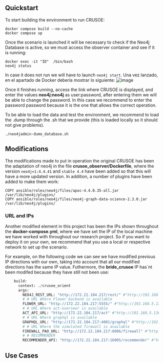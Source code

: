 ## Quickstart


To start building the environment to run CRUSOE:
``` shell
docker compose build --no-cache
docker compose up 
```
Once the scenario is launched it will be necessary to check if the Neo4j Database is active, so we must access the observer container and see if it is running:
``` shell
docker exec -it "ID"  /bin/bash
neo4j status
```

In case it does not run we will have to launch `neo4j start`. Una vez lanzado, en el apartado de Docker debería mostrar lo siguiente:
![image](https://github.com/user-attachments/assets/04ac6741-43e7-4b3d-9fdd-c8046b42393d)



Once it finishes running, access the link where CRUSOE is displayed, and enter the values **neo4j:neo4j** as user:password, after entering them we will be able to change the password. In this case we recommend to enter the password
password because it is the one that allows the correct operation.

To be able to load the data and test the environment, we recommend to load the .dump through the .sh that we provide (this is loaded locally so it should not give problems).
``` shell
./neo4jadmin-dumo_database.sh 
```

## Modifications
The modifications made to put in operation the original CRUSOE has been the adaptation of neo4j in the file **crusoe_observer/Dockerfile**, where the version `neo4j=1:4.4.41` and `stable 4.4` have been added so that this will have a more updated version. In addition, a number of plugins have been added to make them work:
```
COPY ansible/roles/neo4j/files/apoc-4.4.0.35-all.jar /var/lib/neo4j/plugins/
COPY ansible/roles/neo4j/files/neo4j-graph-data-science-2.3.0.jar /var/lib/neo4j/plugins/
```
### URL and IPs
Another modified element in this project has been the IPs shown throughout the **docker-compose.yml**, where we have set the IP of the local machine we have worked with throughout our research project. So if you want to deploy it on your own, we recommend that you use a local or respective network to set up the scenario.

For example, on the following code we can see we have modified previous IP directions with our own, taking into account that all our modified directions has the same IP value. Futhermore, the **bride_crusoe** IP has`nt been modifed because they have still not been use:
``` python
    build:
      context: ./crusoe_orient
      args:
        NEO4J_REST_URL: "http://172.22.104.217/rest/" #"http://192.168.5.136/rest/"
        # # URL Where Flower backend is available
        FLOWER_URL: "http://172.22.104.217:5555/" #"http://192.168.5.136:5555/"
        # # URL Where act-overseer is available
        ACT_API_URL: "http://172.22.104.217/act" #"http://192.168.5.136/act"
        # # URL Where graphql is available
        GRAPHQL_URL: "http://172.22.104.217:4001/graphql" #"http://192.168.5.136:4001/graphql"
        # # URL Where the simulated firewall is available
        FIREWALL_PAO_URL: "http://172.22.104.217:8086/firewall" #"http://192.168.5.136:8086/firewall"
        # # RECOMMENDER
        RECOMMENDER_API: "http://172.22.104.217:16005/recommender" #"http://192.168.5.136:16005/recommender"
```
## Use Cases

